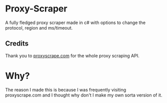 # Proxy-Scraper
A fully fledged proxy scraper made in c# with options to change the protocol, region and ms/timeout.

## Credits
Thank you to [proxyscrape.com](https://proxyscrape.com) for the whole proxy scraping API.

# Why?
The reason I made this is because I was frequently visiting proxyscrape.com and I thought why don't I make my own sorta version of it.

